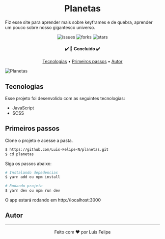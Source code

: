 <h1 align="center">Planetas</h1>

Fiz esse site para aprender mais sobre keyframes e de quebra, aprender um pouco sobre nosso gigantesco universo.





<p align="center">
  <img  src="https://img.shields.io/github/issues/Luis-Felipe-N/planetas" alt="issues">
  <img  src="https://img.shields.io/github/forks/Luis-Felipe-N/planetas?color=E4A15D&style=plastic" alt="forks">
  <img  src="https://img.shields.io/github/stars/Luis-Felipe-N/planetas?color=E4A15D" alt="stars">
</p>

<h4 align="center"> 
	✔️ 🚀 Concluido  ✔️
</h4>

<p align="center">
 <a href="#Tecnologias">Tecnologias</a> •
 <a href="#Primeiros-passos">Primeiros passos</a> •
 <a href="#autor">Autor</a>
</p>


![Planetas](https://res.cloudinary.com/dz209s6jk/image/upload/q_auto:good,w_900/Challenges/ksbsn4xdmhyssrra7ztz.jpg)



## Tecnologias

Esse projeto foi desenvolido com as seguintes tecnologias:

- JavaScript
- SCSS


## Primeiros passos

Clone o projeto e acesse a pasta.

```bash
$ https://github.com/Luis-Felipe-N/planetas.git
$ cd planetas
```

Siga os passos abaixo:
```bash
# Instalando depedencias
$ yarn add ou npm install

# Rodando projeto
$ yarn dev ou npm run dev
```
O app estará rodando em http://localhost:3000

## Autor
---


<p align="center" >Feito com ❤️ por Luis Felipe</p>

